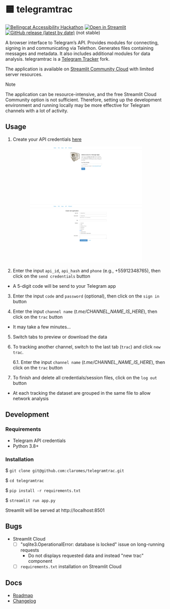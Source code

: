 # 🟦 telegramtrac

[![Bellingcat Accessibility Hackathon](https://img.shields.io/badge/%C2%BF%20Bellingcat%20Hackathon-April%202023-%23ffca8e?style=flat)](https://www.bellingcat.com/resources/2023/06/16/third-hackathon-open-source-tools/) [![Open in Streamlit](https://img.shields.io/badge/Test%20in%20Cloud-fc7a7a?logo=streamlit&labelColor=eb4949&&logoColor=white)](https://telegramtrac.streamlit.app/) [![GitHub release (latest by date)](https://img.shields.io/github/v/release/claromes/telegramtrac?include_prereleases)](https://github.com/claromes/telegramtrac/releases) (not stable)

A browser interface to Telegram’s API. Provides modules for connecting, signing in and communicating via Telethon. Generates files containing messages and metadata. It also includes additional modules for data analysis. telegramtrac is a [Telegram Tracker](https://github.com/estebanpdl/telegram-tracker) fork.

The application is available on [Streamlit Community Cloud](https://telegramtrac.streamlit.app) with limited server resources.

> [!NOTE]
> The application can be resource-intensive, and the free Streamlit Cloud Community option is not sufficient. Therefore, setting up the development environment and running locally may be more effective for Telegram channels with a lot of activity.

## Usage

1. Create your API credentials [here](https://my.telegram.org/auth)

<p align="center">
    <img src="assets/credentials_1.png" width="350">
    <img src="assets/credentials_2.png" width="350">
</p>
<p align="center">

</p>

2. Enter the input `api_id`, `api_hash` and `phone` (e.g., +55912348765), then click on the `send credentials` button

- A 5-digit code will be send to your Telegram app

3. Enter the input `code` and `password` (optional), then click on the `sign in` button

4. Enter the input `channel name` (*t.me/CHANNEL_NAME_IS_HERE*), then click on the `trac` button

- It may take a few minutes...

5. Switch tabs to preview or download the data

6. To tracking another channel, switch to the last tab (`trac`) and click `new trac`.

    6.1. Enter the input `channel name` (*t.me/CHANNEL_NAME_IS_HERE*), then click on the `trac` button

7. To finish and delete all credentials/session files, click on the `log out` button

- At each tracking the dataset are grouped in the same file to allow network analysis

## Development

### Requirements

- Telegram API credentials
- Python 3.8+

### Installation

$ `git clone git@github.com:claromes/telegramtrac.git`

$ `cd telegramtrac`

$ `pip install -r requirements.txt`

$ `streamlit run app.py`

Streamlit will be served at http://localhost:8501

## Bugs

- Streamlit Cloud
    - [ ] "sqlite3.OperationalError: database is locked" issue on long-running requests
        - Do not displays requested data and instead  "new trac" component
    - [ ] `requirements.txt` installation on Streamlit Cloud

## Docs

- [Roadmap](docs/ROADMAP.md)
- [Changelog](docs/CHANGELOG.md)
